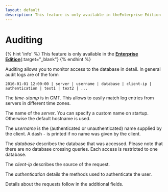```yaml
---
layout: default
description: This feature is only available in theEnterprise Edition
---
```

Auditing
========

{% hint 'info' %}
This feature is only available in the
[**Enterprise Edition**](https://www.arangodb.com/enterprise-server/){:target="_blank"}
{% endhint %}

Auditing allows you to monitor access to the database in detail. In general
audit logs are of the form

```
2016-01-01 12:00:00 | server | username | database | client-ip | authentication | text1 | text2 | ...
```

The *time-stamp* is in GMT. This allows to easily match log entries from servers
in different time zones.

The name of the *server*. You can specify a custom name on startup. Otherwise
the default hostname is used.

The *username* is the (authenticated or unauthenticated) name supplied by the
client. A dash `-` is printed if no name was given by the client.

The *database* describes the database that was accessed. Please note that there
are no database crossing queries. Each access is restricted to one database.

The *client-ip* describes the source of the request.

The *authentication* details the methods used to authenticate the user.

Details about the requests follow in the additional fields.
